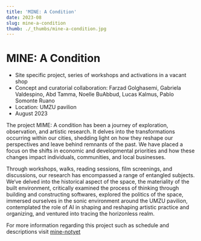 ```yaml
---
title: 'MINE: A Condition'
date: 2023-08
slug: mine-a-condition
thumb: ./_thumbs/mine-a-condition.jpg
---
```


# MINE: A Condition

- Site specific project, series of workshops and activations in a vacant shop
- Concept and curatorial collaboration: Farzad Golghasemi, Gabriela Valdespino, Abd Tamma, Noelle BuAbbud, Lucas Kalmus, Pablo Somonte Ruano
- Location: UMZU pavilion
- August 2023

The project MIME: A condition has been a journey of exploration, observation, and artistic research. It delves into the transformations occurring within our cities, shedding light on how they reshape our perspectives and leave behind remnants of the past. We have placed a focus on the shifts in economic and developmental priorities and how these changes impact individuals, communities, and local businesses.

<div class="gallery" data-credits="Various situations during the activations"></div>

Through workshops, walks, reading sessions, film screenings, and discussions, our research has encompassed a range of entangled subjects. We‘ve delved into the historical aspect of the space, the materiality of the built environment, critically examined the process of thinking through building and constructing softwares, explored the politics of the space, immersed ourselves in the sonic environment around the UMZU pavilion, contemplated the role of AI in shaping and reshaping artistic practice and organizing, and ventured into tracing the horizonless realm.

For more information regarding this project such as schedule and descriptions visit [mine-notyet](https://notyet.vercel.app/)